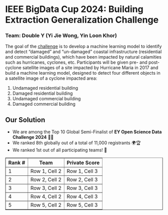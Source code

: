 # IEEE BigData Cup 2024: Building Extraction Generalization Challenge

### Team: Double Y (Yi Jie Wong, Yin Loon Khor)

The goal of the [challenge](https://challenge.ey.com/challenges/tropical-cyclone-damage-assessment-lrrno2xm) is to develop a machine learning model to identify and detect “damaged” and “un-damaged” coastal infrastructure (residential and commercial buildings), which have been impacted by natural calamities such as hurricanes, cyclones, etc. Participants will be given pre- and post-cyclone satellite images of a site impacted by Hurricane Maria in 2017 and build a machine learning model, designed to detect four different objects in a satellite image of a cyclone impacted area:
1. Undamaged residential building
2. Damaged residential building
3. Undamaged commercial building
4. Damaged commercial building

## Our Solution

- We are among the Top 10 Global Semi-Finalist of **EY Open Science Data Challenge 2024** 🎉🥳 </br>
- We ranked 8th globally out of a total of 11,000 registrants 🌍🏆 </br>
- We ranked 1st out of all participating teams! 🏅

<!DOCTYPE html>
<html lang="en">
<head>
    <meta charset="UTF-8">
    <meta name="viewport" content="width=device-width, initial-scale=1.0">
    <title>6x3 Table</title>
</head>
<body>
    <table border="1">
        <tr>
            <th>Rank #</th>
            <th>Team</th>
            <th>Private Score</th>
        </tr>
        <tr>
            <td>1</td>
            <td>Row 1, Cell 2</td>
            <td>Row 1, Cell 3</td>
        </tr>
        <tr>
            <td>2</td>
            <td>Row 2, Cell 2</td>
            <td>Row 2, Cell 3</td>
        </tr>
        <tr>
            <td>3</td>
            <td>Row 3, Cell 2</td>
            <td>Row 3, Cell 3</td>
        </tr>
        <tr>
            <td>4</td>
            <td>Row 4, Cell 2</td>
            <td>Row 4, Cell 3</td>
        </tr>
        <tr>
            <td>5</td>
            <td>Row 5, Cell 2</td>
            <td>Row 5, Cell 3</td>
        </tr>
    </table>
</body>
</html>
